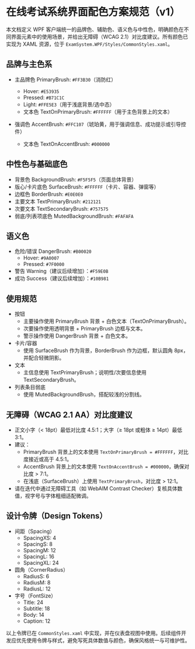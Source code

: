 # 在线考试系统界面配色方案规范（v1）

本文档定义 WPF 客户端统一的品牌色、辅助色、语义色与中性色，明确颜色在不同界面元素中的使用场景，并给出无障碍（WCAG 2.1）对比度建议。所有颜色已实现为 XAML 资源，位于 `ExamSystem.WPF/Styles/CommonStyles.xaml`。

## 品牌与主色系
- 主品牌色 PrimaryBrush: `#FF3B30`（消防红）
  - Hover: `#E53935`
  - Pressed: `#B71C1C`
  - Light: `#FFE5E3`（用于浅底背景/选中态）
  - 文本色 TextOnPrimaryBrush: `#FFFFFF`（用于主色背景上的文本）

- 强调色 AccentBrush: `#FFC107`（琥珀黄，用于强调信息、成功提示或引导控件）
  - 文本色 TextOnAccentBrush: `#000000`

## 中性色与基础底色
- 背景色 BackgroundBrush: `#F5F5F5`（页面总体背景）
- 版心/卡片底色 SurfaceBrush: `#FFFFFF`（卡片、容器、弹窗等）
- 边框色 BorderBrush: `#E0E0E0`
- 主要文本 TextPrimaryBrush: `#212121`
- 次要文本 TextSecondaryBrush: `#757575`
- 弱底/列表项底色 MutedBackgroundBrush: `#FAFAFA`

## 语义色
- 危险/错误 DangerBrush: `#B00020`
  - Hover: `#9A0007`
  - Pressed: `#7F0000`
- 警告 Warning（建议后续增加）：`#F59E0B`
- 成功 Success（建议后续增加）：`#10B981`

## 使用规范
- 按钮
  - 主要操作使用 PrimaryBrush 背景 + 白色文本（TextOnPrimaryBrush）。
  - 次要操作使用透明背景 + PrimaryBrush 边框与文本。
  - 警示操作使用 DangerBrush 背景 + 白色文本。
- 卡片/容器
  - 使用 SurfaceBrush 作为背景，BorderBrush 作为边框，默认圆角 8px，并配合轻微阴影。
- 文本
  - 主信息使用 TextPrimaryBrush；说明性/次要信息使用 TextSecondaryBrush。
- 列表条目弱底
  - 使用 MutedBackgroundBrush，搭配较浅的分割线。

## 无障碍（WCAG 2.1 AA）对比度建议
- 正文小字（< 18pt）最低对比度 4.5:1；大字（≥ 18pt 或粗体 ≥ 14pt）最低 3:1。
- 建议：
  - PrimaryBrush 背景上的文本使用 `TextOnPrimaryBrush = #FFFFFF`，对比度接近或高于 4.5:1。
  - AccentBrush 背景上的文本使用 `TextOnAccentBrush = #000000`，确保对比度 > 7:1。
  - 在浅底（SurfaceBrush）上使用 `TextPrimaryBrush`，对比度 > 12:1。
- 请在迭代中通过无障碍工具（如 WebAIM Contrast Checker）复核具体数值，视字号与字体粗细适配微调。

## 设计令牌（Design Tokens）
- 间距（Spacing）
  - SpacingXS: 4
  - SpacingS: 8
  - SpacingM: 12
  - SpacingL: 16
  - SpacingXL: 24
- 圆角（CornerRadius）
  - RadiusS: 6
  - RadiusM: 8
  - RadiusL: 12
- 字号（FontSize）
  - Title: 24
  - Subtitle: 18
  - Body: 14
  - Caption: 12

以上令牌已在 `CommonStyles.xaml` 中实现，并在仪表盘视图中使用。后续组件开发应优先使用令牌与样式，避免写死具体数值与颜色，确保风格统一与可维护性。